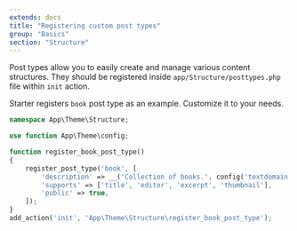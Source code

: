 ```yaml
---
extends: docs
title: "Registering custom post types"
group: "Basics"
section: "Structure"
---
```


Post types allow you to easily create and manage various content structures. They should be registered inside `app/Structure/posttypes.php` file within `init` action.

Starter registers `book` post type as an example. Customize it to your needs.

```php
namespace App\Theme\Structure;

use function App\Theme\config;

function register_book_post_type()
{
    register_post_type('book', [
        'description' => __('Collection of books.', config('textdomain')),
        'supports' => ['title', 'editor', 'excerpt', 'thumbnail'],
        'public' => true,
    ]);
}
add_action('init', 'App\Theme\Structure\register_book_post_type');
```